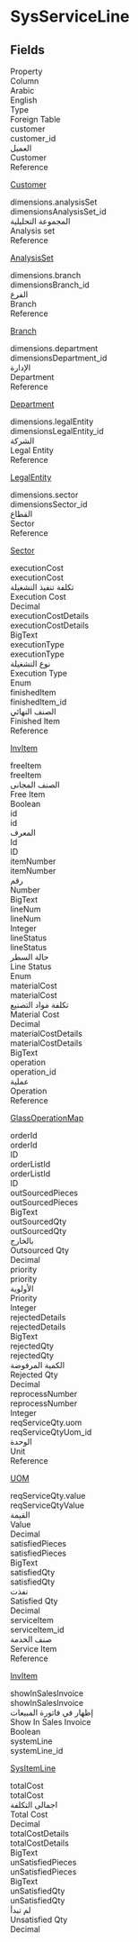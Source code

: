 # SysServiceLine

<ContentFilter/>

<div class='searchable'>

## Fields

<div class="row header-row">
<div class="cell">Property</div>
<div class="cell">Column</div>
<div class="cell">Arabic</div>
<div class="cell">English</div>
<div class="cell">Type</div>
<div class="cell">Foreign Table</div>
</div><div class="row searchable" id="customer">
<div class="cell" data-label="Property">customer</div>
<div class="cell" data-label="Column">customer_id</div>
<div class="cell" data-label="Arabic">العميل</div>
<div class="cell" data-label="English">Customer</div>
<div class="cell" data-label="Type">Reference</div>
<div class="cell" data-label="Foreign Table">

 [Customer](/entities/basic/Customer.md) 
</div>
</div>

<div class="row searchable" id="dimensions.analysisSet">
<div class="cell" data-label="Property">dimensions.analysisSet</div>
<div class="cell" data-label="Column">dimensionsAnalysisSet_id</div>
<div class="cell" data-label="Arabic">المجموعة التحليلية</div>
<div class="cell" data-label="English">Analysis set</div>
<div class="cell" data-label="Type">Reference</div>
<div class="cell" data-label="Foreign Table">

 [AnalysisSet](/entities/basic/AnalysisSet.md) 
</div>
</div>

<div class="row searchable" id="dimensions.branch">
<div class="cell" data-label="Property">dimensions.branch</div>
<div class="cell" data-label="Column">dimensionsBranch_id</div>
<div class="cell" data-label="Arabic">الفرع</div>
<div class="cell" data-label="English">Branch</div>
<div class="cell" data-label="Type">Reference</div>
<div class="cell" data-label="Foreign Table">

 [Branch](/entities/basic/Branch.md) 
</div>
</div>

<div class="row searchable" id="dimensions.department">
<div class="cell" data-label="Property">dimensions.department</div>
<div class="cell" data-label="Column">dimensionsDepartment_id</div>
<div class="cell" data-label="Arabic">الإدارة</div>
<div class="cell" data-label="English">Department</div>
<div class="cell" data-label="Type">Reference</div>
<div class="cell" data-label="Foreign Table">

 [Department](/entities/basic/Department.md) 
</div>
</div>

<div class="row searchable" id="dimensions.legalEntity">
<div class="cell" data-label="Property">dimensions.legalEntity</div>
<div class="cell" data-label="Column">dimensionsLegalEntity_id</div>
<div class="cell" data-label="Arabic">الشركة</div>
<div class="cell" data-label="English">Legal Entity</div>
<div class="cell" data-label="Type">Reference</div>
<div class="cell" data-label="Foreign Table">

 [LegalEntity](/entities/basic/LegalEntity.md) 
</div>
</div>

<div class="row searchable" id="dimensions.sector">
<div class="cell" data-label="Property">dimensions.sector</div>
<div class="cell" data-label="Column">dimensionsSector_id</div>
<div class="cell" data-label="Arabic">القطاع</div>
<div class="cell" data-label="English">Sector</div>
<div class="cell" data-label="Type">Reference</div>
<div class="cell" data-label="Foreign Table">

 [Sector](/entities/basic/Sector.md) 
</div>
</div>

<div class="row searchable" id="executionCost">
<div class="cell" data-label="Property">executionCost</div>
<div class="cell" data-label="Column">executionCost</div>
<div class="cell" data-label="Arabic">تكلفة تنفيذ التشغيلة</div>
<div class="cell" data-label="English">Execution Cost</div>
<div class="cell" data-label="Type">Decimal</div>

</div>

<div class="row searchable" id="executionCostDetails">
<div class="cell" data-label="Property">executionCostDetails</div>
<div class="cell" data-label="Column">executionCostDetails</div>
<div class="cell" data-label="Arabic"></div>
<div class="cell" data-label="English"></div>
<div class="cell" data-label="Type">BigText</div>

</div>

<div class="row searchable" id="executionType">
<div class="cell" data-label="Property">executionType</div>
<div class="cell" data-label="Column">executionType</div>
<div class="cell" data-label="Arabic">نوع التشغيلة</div>
<div class="cell" data-label="English">Execution Type</div>
<div class="cell" data-label="Type">Enum</div>

</div>

<div class="row searchable" id="finishedItem">
<div class="cell" data-label="Property">finishedItem</div>
<div class="cell" data-label="Column">finishedItem_id</div>
<div class="cell" data-label="Arabic">الصنف النهائي</div>
<div class="cell" data-label="English">Finished Item</div>
<div class="cell" data-label="Type">Reference</div>
<div class="cell" data-label="Foreign Table">

 [InvItem](/entities/supplychain/InvItem.md) 
</div>
</div>

<div class="row searchable" id="freeItem">
<div class="cell" data-label="Property">freeItem</div>
<div class="cell" data-label="Column">freeItem</div>
<div class="cell" data-label="Arabic">الصنف المجانى</div>
<div class="cell" data-label="English">Free Item</div>
<div class="cell" data-label="Type">Boolean</div>

</div>

<div class="row searchable" id="id">
<div class="cell" data-label="Property">id</div>
<div class="cell" data-label="Column">id</div>
<div class="cell" data-label="Arabic">المعرف</div>
<div class="cell" data-label="English">Id</div>
<div class="cell" data-label="Type">ID</div>

</div>

<div class="row searchable" id="itemNumber">
<div class="cell" data-label="Property">itemNumber</div>
<div class="cell" data-label="Column">itemNumber</div>
<div class="cell" data-label="Arabic">رقم</div>
<div class="cell" data-label="English">Number</div>
<div class="cell" data-label="Type">BigText</div>

</div>

<div class="row searchable" id="lineNum">
<div class="cell" data-label="Property">lineNum</div>
<div class="cell" data-label="Column">lineNum</div>
<div class="cell" data-label="Arabic"></div>
<div class="cell" data-label="English"></div>
<div class="cell" data-label="Type">Integer</div>

</div>

<div class="row searchable" id="lineStatus">
<div class="cell" data-label="Property">lineStatus</div>
<div class="cell" data-label="Column">lineStatus</div>
<div class="cell" data-label="Arabic">حالة السطر</div>
<div class="cell" data-label="English">Line Status</div>
<div class="cell" data-label="Type">Enum</div>

</div>

<div class="row searchable" id="materialCost">
<div class="cell" data-label="Property">materialCost</div>
<div class="cell" data-label="Column">materialCost</div>
<div class="cell" data-label="Arabic">تكلفة مواد التصنيع</div>
<div class="cell" data-label="English">Material Cost</div>
<div class="cell" data-label="Type">Decimal</div>

</div>

<div class="row searchable" id="materialCostDetails">
<div class="cell" data-label="Property">materialCostDetails</div>
<div class="cell" data-label="Column">materialCostDetails</div>
<div class="cell" data-label="Arabic"></div>
<div class="cell" data-label="English"></div>
<div class="cell" data-label="Type">BigText</div>

</div>

<div class="row searchable" id="operation">
<div class="cell" data-label="Property">operation</div>
<div class="cell" data-label="Column">operation_id</div>
<div class="cell" data-label="Arabic">عملية</div>
<div class="cell" data-label="English">Operation</div>
<div class="cell" data-label="Type">Reference</div>
<div class="cell" data-label="Foreign Table">

 [GlassOperationMap](/entities/supplychain-gjo/GlassOperationMap.md) 
</div>
</div>

<div class="row searchable" id="orderId">
<div class="cell" data-label="Property">orderId</div>
<div class="cell" data-label="Column">orderId</div>
<div class="cell" data-label="Arabic"></div>
<div class="cell" data-label="English"></div>
<div class="cell" data-label="Type">ID</div>

</div>

<div class="row searchable" id="orderListId">
<div class="cell" data-label="Property">orderListId</div>
<div class="cell" data-label="Column">orderListId</div>
<div class="cell" data-label="Arabic"></div>
<div class="cell" data-label="English"></div>
<div class="cell" data-label="Type">ID</div>

</div>

<div class="row searchable" id="outSourcedPieces">
<div class="cell" data-label="Property">outSourcedPieces</div>
<div class="cell" data-label="Column">outSourcedPieces</div>
<div class="cell" data-label="Arabic"></div>
<div class="cell" data-label="English"></div>
<div class="cell" data-label="Type">BigText</div>

</div>

<div class="row searchable" id="outSourcedQty">
<div class="cell" data-label="Property">outSourcedQty</div>
<div class="cell" data-label="Column">outSourcedQty</div>
<div class="cell" data-label="Arabic">بالخارج</div>
<div class="cell" data-label="English">Outsourced Qty</div>
<div class="cell" data-label="Type">Decimal</div>

</div>

<div class="row searchable" id="priority">
<div class="cell" data-label="Property">priority</div>
<div class="cell" data-label="Column">priority</div>
<div class="cell" data-label="Arabic">الأولوية</div>
<div class="cell" data-label="English">Priority</div>
<div class="cell" data-label="Type">Integer</div>

</div>

<div class="row searchable" id="rejectedDetails">
<div class="cell" data-label="Property">rejectedDetails</div>
<div class="cell" data-label="Column">rejectedDetails</div>
<div class="cell" data-label="Arabic"></div>
<div class="cell" data-label="English"></div>
<div class="cell" data-label="Type">BigText</div>

</div>

<div class="row searchable" id="rejectedQty">
<div class="cell" data-label="Property">rejectedQty</div>
<div class="cell" data-label="Column">rejectedQty</div>
<div class="cell" data-label="Arabic">الكمية المرفوضة</div>
<div class="cell" data-label="English">Rejected Qty</div>
<div class="cell" data-label="Type">Decimal</div>

</div>

<div class="row searchable" id="reprocessNumber">
<div class="cell" data-label="Property">reprocessNumber</div>
<div class="cell" data-label="Column">reprocessNumber</div>
<div class="cell" data-label="Arabic"></div>
<div class="cell" data-label="English"></div>
<div class="cell" data-label="Type">Integer</div>

</div>

<div class="row searchable" id="reqServiceQty.uom">
<div class="cell" data-label="Property">reqServiceQty.uom</div>
<div class="cell" data-label="Column">reqServiceQtyUom_id</div>
<div class="cell" data-label="Arabic">الوحدة</div>
<div class="cell" data-label="English">Unit</div>
<div class="cell" data-label="Type">Reference</div>
<div class="cell" data-label="Foreign Table">

 [UOM](/entities/supplychain/UOM.md) 
</div>
</div>

<div class="row searchable" id="reqServiceQty.value">
<div class="cell" data-label="Property">reqServiceQty.value</div>
<div class="cell" data-label="Column">reqServiceQtyValue</div>
<div class="cell" data-label="Arabic">القيمة</div>
<div class="cell" data-label="English">Value</div>
<div class="cell" data-label="Type">Decimal</div>

</div>

<div class="row searchable" id="satisfiedPieces">
<div class="cell" data-label="Property">satisfiedPieces</div>
<div class="cell" data-label="Column">satisfiedPieces</div>
<div class="cell" data-label="Arabic"></div>
<div class="cell" data-label="English"></div>
<div class="cell" data-label="Type">BigText</div>

</div>

<div class="row searchable" id="satisfiedQty">
<div class="cell" data-label="Property">satisfiedQty</div>
<div class="cell" data-label="Column">satisfiedQty</div>
<div class="cell" data-label="Arabic">نفذت</div>
<div class="cell" data-label="English">Satisfied Qty</div>
<div class="cell" data-label="Type">Decimal</div>

</div>

<div class="row searchable" id="serviceItem">
<div class="cell" data-label="Property">serviceItem</div>
<div class="cell" data-label="Column">serviceItem_id</div>
<div class="cell" data-label="Arabic">صنف الخدمة</div>
<div class="cell" data-label="English">Service Item</div>
<div class="cell" data-label="Type">Reference</div>
<div class="cell" data-label="Foreign Table">

 [InvItem](/entities/supplychain/InvItem.md) 
</div>
</div>

<div class="row searchable" id="showInSalesInvoice">
<div class="cell" data-label="Property">showInSalesInvoice</div>
<div class="cell" data-label="Column">showInSalesInvoice</div>
<div class="cell" data-label="Arabic">إظهار في فاتورة المبيعات</div>
<div class="cell" data-label="English">Show In Sales Invoice</div>
<div class="cell" data-label="Type">Boolean</div>

</div>

<div class="row searchable" id="systemLine">
<div class="cell" data-label="Property">systemLine</div>
<div class="cell" data-label="Column">systemLine_id</div>
<div class="cell" data-label="Arabic"></div>
<div class="cell" data-label="English"></div>
<div class="cell" data-label="Type"></div>
<div class="cell" data-label="Foreign Table">

 [SysItemLine](/entities/system-tables/SysItemLine.md) 
</div>
</div>

<div class="row searchable" id="totalCost">
<div class="cell" data-label="Property">totalCost</div>
<div class="cell" data-label="Column">totalCost</div>
<div class="cell" data-label="Arabic">اجمالى التكلفة</div>
<div class="cell" data-label="English">Total Cost</div>
<div class="cell" data-label="Type">Decimal</div>

</div>

<div class="row searchable" id="totalCostDetails">
<div class="cell" data-label="Property">totalCostDetails</div>
<div class="cell" data-label="Column">totalCostDetails</div>
<div class="cell" data-label="Arabic"></div>
<div class="cell" data-label="English"></div>
<div class="cell" data-label="Type">BigText</div>

</div>

<div class="row searchable" id="unSatisfiedPieces">
<div class="cell" data-label="Property">unSatisfiedPieces</div>
<div class="cell" data-label="Column">unSatisfiedPieces</div>
<div class="cell" data-label="Arabic"></div>
<div class="cell" data-label="English"></div>
<div class="cell" data-label="Type">BigText</div>

</div>

<div class="row searchable" id="unSatisfiedQty">
<div class="cell" data-label="Property">unSatisfiedQty</div>
<div class="cell" data-label="Column">unSatisfiedQty</div>
<div class="cell" data-label="Arabic">لم تبدأ</div>
<div class="cell" data-label="English">Unsatisfied Qty</div>
<div class="cell" data-label="Type">Decimal</div>

</div>


</div>


